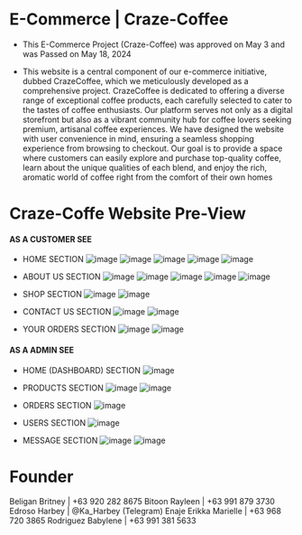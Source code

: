 # E-Commerce | Craze-Coffee
- This E-Commerce Project (Craze-Coffee) was approved on May 3 and was Passed on May 18, 2024
  
- This website is a central component of our e-commerce initiative, dubbed CrazeCoffee, which we meticulously developed as a comprehensive project. CrazeCoffee is dedicated to offering a diverse range of exceptional coffee products, each carefully selected to cater to the tastes of coffee enthusiasts. Our platform serves not only as a digital storefront but also as a vibrant community hub for coffee lovers seeking premium, artisanal coffee experiences. We have designed the website with user convenience in mind, ensuring a seamless shopping experience from browsing to checkout. Our goal is to provide a space where customers can easily explore and purchase top-quality coffee, learn about the unique qualities of each blend, and enjoy the rich, aromatic world of coffee right from the comfort of their own homes


# Craze-Coffe Website Pre-View
#### AS A CUSTOMER SEE
- HOME SECTION
![image](https://github.com/user-attachments/assets/e962ee4d-b986-4a48-9c67-83323ca59dc3)
![image](https://github.com/user-attachments/assets/cf07807b-8f0f-4080-8913-bd09bd86fcbc)
![image](https://github.com/user-attachments/assets/18950760-12ec-4498-8fc0-d98180115b91)
![image](https://github.com/user-attachments/assets/229cc985-e9d5-4adf-a391-c3f0e9985d94)
![image](https://github.com/user-attachments/assets/7575a013-0df7-46ba-b22f-2d1a77be23f2)

- ABOUT US SECTION
![image](https://github.com/user-attachments/assets/e1528aed-ee11-4582-aa5f-cad6a888bea8)
![image](https://github.com/user-attachments/assets/942863b3-1025-4a6d-83eb-d331d52e28cc)
![image](https://github.com/user-attachments/assets/3a167eff-5f49-4e2b-b700-3544f3221c6d)
![image](https://github.com/user-attachments/assets/16be04b7-4084-4857-b586-282442191bfe)
![image](https://github.com/user-attachments/assets/74d0425a-4936-4aff-90a4-fa0a72bf6d67)


- SHOP SECTION
![image](https://github.com/user-attachments/assets/d5e60efb-99ed-4ce5-8656-53bcce8a99ef)
![image](https://github.com/user-attachments/assets/bde6e138-b84d-40b8-9a5a-5e6b0d57f548)


- CONTACT US SECTION
![image](https://github.com/user-attachments/assets/364280e0-6d74-475f-ac97-c2bc142196fa)
![image](https://github.com/user-attachments/assets/1844883f-ad6f-49a2-93a0-954dc40745ea)


- YOUR ORDERS SECTION
![image](https://github.com/user-attachments/assets/2180fb45-c60a-40c5-8230-c8bb6440f05c)
![image](https://github.com/user-attachments/assets/abc50a6f-6dcd-41f4-8bc6-3ba091526fd8)



#### AS A ADMIN SEE
- HOME (DASHBOARD) SECTION
![image](https://github.com/user-attachments/assets/2664469e-5da9-41f3-8d06-b1c6de665b68)


- PRODUCTS SECTION
![image](https://github.com/user-attachments/assets/bbc9184b-05ec-4ebd-9a68-68aac8467737)
![image](https://github.com/user-attachments/assets/c09ab0c8-7e89-49ff-ac8c-f0f224b71c7a)


- ORDERS SECTION
![image](https://github.com/user-attachments/assets/203c83a6-c5e5-443f-9128-66bed03f4e44)


- USERS SECTION
![image](https://github.com/user-attachments/assets/d5db5f5e-4de0-4596-8e81-91c33ea6a743)


- MESSAGE SECTION
![image](https://github.com/user-attachments/assets/aa67079d-ddd1-413f-8aca-17af4bed5545)
![image](https://github.com/user-attachments/assets/7096b363-5742-4938-9c41-f7f085ef94de)




















# Founder
Beligan Britney | +63 920 282 8675
Bitoon Rayleen | +63 991 879 3730
Edroso Harbey | @Ka_Harbey (Telegram)
Enaje Erikka Marielle | +63 968 720 3865
Rodriguez Babylene | +63 991 381 5633
